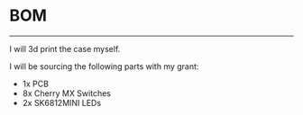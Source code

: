 # BOM
---
I will 3d print the case myself.

I will be sourcing the following parts with my grant:
- 1x PCB
- 8x Cherry MX Switches
- 2x SK6812MINI LEDs
